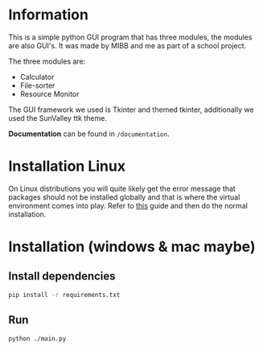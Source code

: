 # Information
This is a simple python GUI program that has three modules, the modules are also GUI's. It was made by MIBB and me as part of a school project.

The three modules are:
- Calculator
- File-sorter
- Resource Monitor

The GUI framework we used is Tkinter and themed tkinter, additionally we used the SunValley ttk theme.

**Documentation** can be found in `/documentation`.
# Installation Linux
On Linux distributions you will quite likely get the error message that packages should not be installed globally and that is where the virtual environment comes into play. Refer to [this](documentation/venv.md) guide and then do the normal installation.
# Installation (windows & mac maybe)
## Install dependencies
```sh
pip install -r requirements.txt
```
## Run
```sh
python ./main.py
```
